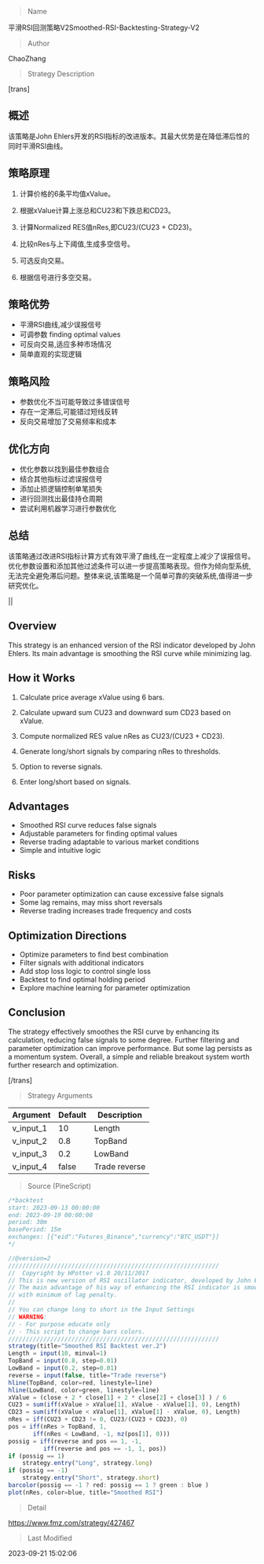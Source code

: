 
> Name

平滑RSI回测策略V2Smoothed-RSI-Backtesting-Strategy-V2

> Author

ChaoZhang

> Strategy Description

[trans]

## 概述

该策略是John Ehlers开发的RSI指标的改进版本。其最大优势是在降低滞后性的同时平滑RSI曲线。

## 策略原理

1. 计算价格的6条平均值xValue。

2. 根据xValue计算上涨总和CU23和下跌总和CD23。

3. 计算Normalized RES值nRes,即CU23/(CU23 + CD23)。

4. 比较nRes与上下阈值,生成多空信号。

5. 可选反向交易。

6. 根据信号进行多空交易。

## 策略优势

- 平滑RSI曲线,减少误报信号
- 可调参数 finding optimal values
- 可反向交易,适应多种市场情况
- 简单直观的实现逻辑

## 策略风险

- 参数优化不当可能导致过多错误信号
- 存在一定滞后,可能错过短线反转
- 反向交易增加了交易频率和成本

## 优化方向

- 优化参数以找到最佳参数组合
- 结合其他指标过滤误报信号
- 添加止损逻辑控制单笔损失
- 进行回测找出最佳持仓周期
- 尝试利用机器学习进行参数优化

## 总结

该策略通过改进RSI指标计算方式有效平滑了曲线,在一定程度上减少了误报信号。优化参数设置和添加其他过滤条件可以进一步提高策略表现。但作为倾向型系统,无法完全避免滞后问题。整体来说,该策略是一个简单可靠的突破系统,值得进一步研究优化。

|| 

## Overview

This strategy is an enhanced version of the RSI indicator developed by John Ehlers. Its main advantage is smoothing the RSI curve while minimizing lag.

## How it Works 

1. Calculate price average xValue using 6 bars.

2. Calculate upward sum CU23 and downward sum CD23 based on xValue.

3. Compute normalized RES value nRes as CU23/(CU23 + CD23).

4. Generate long/short signals by comparing nRes to thresholds.

5. Option to reverse signals. 

6. Enter long/short based on signals.

## Advantages

- Smoothed RSI curve reduces false signals
- Adjustable parameters for finding optimal values
- Reverse trading adaptable to various market conditions
- Simple and intuitive logic

## Risks

- Poor parameter optimization can cause excessive false signals
- Some lag remains, may miss short reversals  
- Reverse trading increases trade frequency and costs

## Optimization Directions

- Optimize parameters to find best combination
- Filter signals with additional indicators 
- Add stop loss logic to control single loss
- Backtest to find optimal holding period
- Explore machine learning for parameter optimization

## Conclusion

The strategy effectively smoothes the RSI curve by enhancing its calculation, reducing false signals to some degree. Further filtering and parameter optimization can improve performance. But some lag persists as a momentum system. Overall, a simple and reliable breakout system worth further research and optimization.

[/trans]

> Strategy Arguments



|Argument|Default|Description|
|----|----|----|
|v_input_1|10|Length|
|v_input_2|0.8|TopBand|
|v_input_3|0.2|LowBand|
|v_input_4|false|Trade reverse|


> Source (PineScript)

``` javascript
/*backtest
start: 2023-09-13 00:00:00
end: 2023-09-19 00:00:00
period: 30m
basePeriod: 15m
exchanges: [{"eid":"Futures_Binance","currency":"BTC_USDT"}]
*/

//@version=2
////////////////////////////////////////////////////////////
//  Copyright by HPotter v1.0 20/11/2017
// This is new version of RSI oscillator indicator, developed by John Ehlers. 
// The main advantage of his way of enhancing the RSI indicator is smoothing 
// with minimum of lag penalty. 
//
// You can change long to short in the Input Settings
// WARNING:
// - For purpose educate only
// - This script to change bars colors.
////////////////////////////////////////////////////////////
strategy(title="Smoothed RSI Backtest ver.2")
Length = input(10, minval=1)
TopBand = input(0.8, step=0.01)
LowBand = input(0.2, step=0.01)
reverse = input(false, title="Trade reverse")
hline(TopBand, color=red, linestyle=line)
hline(LowBand, color=green, linestyle=line)
xValue = (close + 2 * close[1] + 2 * close[2] + close[3] ) / 6
CU23 = sum(iff(xValue > xValue[1], xValue - xValue[1], 0), Length)
CD23 = sum(iff(xValue < xValue[1], xValue[1] - xValue, 0), Length)
nRes = iff(CU23 + CD23 != 0, CU23/(CU23 + CD23), 0)
pos = iff(nRes > TopBand, 1,
	   iff(nRes < LowBand, -1, nz(pos[1], 0))) 
possig = iff(reverse and pos == 1, -1,
          iff(reverse and pos == -1, 1, pos))	   
if (possig == 1) 
    strategy.entry("Long", strategy.long)
if (possig == -1)
    strategy.entry("Short", strategy.short)	   	    
barcolor(possig == -1 ? red: possig == 1 ? green : blue )  
plot(nRes, color=blue, title="Smoothed RSI")
```

> Detail

https://www.fmz.com/strategy/427467

> Last Modified

2023-09-21 15:02:06
